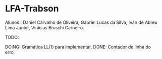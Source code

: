 # LFA-Trabson
Alunos : Daniel Carvalho de Oliveira, Gabriel Lucas da Silva, Ivan de Abreu Lima Junior, Vinícius Bruschi Carneiro. 

TODO:
  
DOING:
  Gramática LL(1) para implementar.
DONE:
  Contador de linha do erro.
